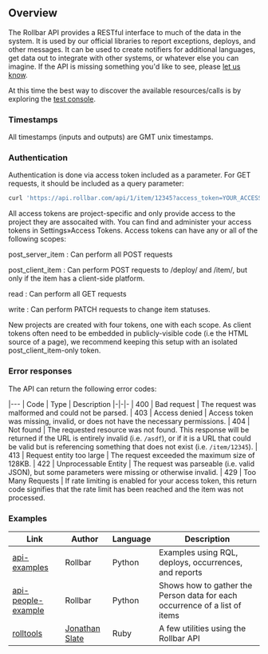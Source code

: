 Overview
--------

The Rollbar API provides a RESTful interface to much of the data in the
system. It is used by our official libraries to report exceptions,
deploys, and other messages. It can be used to create notifiers for
additional languages, get data out to integrate with other systems, or
whatever else you can imagine. If the API is missing something you'd
like to see, please [let us know](mailto:support@rollbar.com).

At this time the best way to discover the available resources/calls is
by exploring the [test console](https://rollbar.com/docs/test_console/).

### Timestamps

All timestamps (inputs and outputs) are GMT unix timestamps.

### Authentication

Authentication is done via access token included as a parameter. For GET
requests, it should be included as a query parameter:

```bash
curl 'https://api.rollbar.com/api/1/item/12345?access_token=YOUR_ACCESS_TOKEN'
```

All access tokens are project-specific and only provide access to the
project they are assocaited with. You can find and administer your
access tokens in Settings»Access Tokens. Access tokens can have any or
all of the following scopes:

post\_server\_item
:   Can perform all POST requests

post\_client\_item
:   Can perform POST requests to /deploy/ and /item/, but only if the
    item has a client-side platform.

read
:   Can perform all GET requests

write
:   Can perform PATCH requests to change item statuses.

New projects are created with four tokens, one with each scope. As
client tokens often need to be embedded in publicly-visible code (i.e
the HTML source of a page), we recommend keeping this setup with an
isolated post\_client\_item-only token.

### Error responses

The API can return the following error codes:

|---
| Code | Type | Description
|-|-|-
| 400 | Bad request | The request was malformed and could not be parsed.
| 403 | Access denied | Access token was missing, invalid, or does not have the necessary permissions.
| 404 | Not found | The requested resource was not found. This response will be returned if the URL is entirely invalid (i.e. `/asdf`), or if it is a URL that could be valid but is referencing something that does not exist (i.e. `/item/12345`).
| 413 | Request entity too large | The request exceeded the maximum size of 128KB.
| 422 | Unprocessable Entity | The request was parseable (i.e. valid JSON), but some parameters were missing or otherwise invalid.
| 429 | Too Many Requests | If rate limiting is enabled for your access token, this return code signifies that the rate limit has been reached and the item was not processed.

### Examples

Link | Author | Language | Description
-----|--------|----------|------------
[api-examples](https://github.com/rollbar/api-examples)|Rollbar|Python|Examples using RQL, deploys, occurrences, and reports
[api-people-example](https://github.com/rollbar/api-people-example)|Rollbar|Python|Shows how to gather the Person data for each occurrence of a list of items
[rolltools](https://github.com/jslate/rolltools)|[Jonathan Slate](https://github.com/jslate)|Ruby|A few utilities using the Rollbar API
